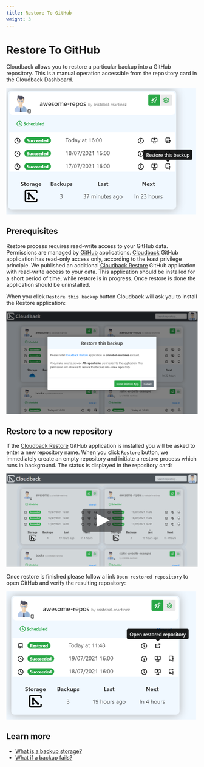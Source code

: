 ```yaml
---
title: Restore To GitHub
weight: 3
---
```


# Restore To GitHub

Cloudback allows you to restore a particular backup into a GitHub repository. This is a manual operation accessible from the repository card in the Cloudback Dashboard.

<img src="/static/features/restore-this-backup.png" alt="Restore" width=500/>

## Prerequisites

Restore process requires read-write access to your GitHub data. Permissions are managed by [GitHub](https://docs.github.com/en/github/authenticating-to-github/keeping-your-account-and-data-secure/connecting-with-third-party-applications#types-of-application-access-and-data) applications. [Cloudback](https://github.com/apps/cloudback) GitHub application has read-only access only, according to the least privilege principle. We published an additional [Cloudback Restore](https://github.com/apps/cloudback-restore) GitHub application with read-write access to your data. This application should be installed for a short period of time, while restore is in progress. Once restore is done the application should be uninstalled.

When you click `Restore this backup` button Cloudback will ask you to install the Restore application:

![Restore Application](/static/features/install-restore-app.png)

## Restore to a new repository

If the [Cloudback Restore](https://github.com/apps/cloudback-restore) GitHub application is installed you will be asked to enter a new repository name. When you click `Restore` button, we immediately create an empty repository and initiate a restore process which runs in background. The status is displayed in the repository card:

<p align="center">
  <img src="/static/features/restore-to-repo.png" data-alt="/static/features/restore-to-repo.gif"
       alt="Restore to repository" onclick="swapGif(this)" style="cursor: pointer;"/>
</p>

Once restore is finished please follow a link `Open restored repository` to open GitHub and verify the resulting repository:

<img src="/static/features/open-restored.png" alt="Open restored" width=500/>

## Learn more

- [What is a backup storage?](/features/various-backup-storages)
- [What if a backup fails?]()